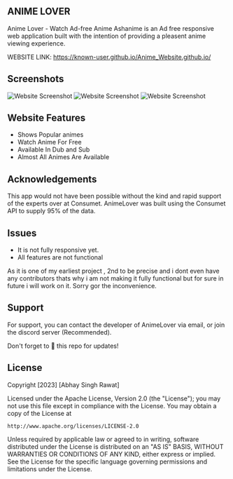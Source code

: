   ## ANIME LOVER

Anime Lover - Watch Ad-free Anime
Ashanime is an Ad free responsive web application built with the intention of providing a pleasent anime viewing experience.

WEBSITE LINK: https://known-user.github.io/Anime_Website.github.io/




## Screenshots


![Website Screenshot]()
![Website Screenshot](https://via.placeholder.com/468x300?text=App+Screenshot+Here)
![Website Screenshot](https://via.placeholder.com/468x300?text=App+Screenshot+Here)


## Website Features

- Shows Popular animes
- Watch Anime For Free
- Available In Dub and Sub
- Almost All Animes Are Available

## Acknowledgements

This app would not have been possible without the kind and rapid support of the experts over at Consumet. AnimeLover was built using the Consumet API to supply 95% of the data.


## Issues

- It is not fully responsive yet.
- All features are not functional

As it is one of my earliest project , 2nd to be precise and i dont even have any contributors thats why i am not making it fully functional but for sure in future i will work on it.
Sorry gor the inconvenience.  


## Support

For support, you can contact the developer of AnimeLover via email, or join the discord server (Recommended).

Don't forget to 🌟 this repo for updates!
## License

Copyright [2023] [Abhay Singh Rawat]

Licensed under the Apache License, Version 2.0 (the "License");
you may not use this file except in compliance with the License.
You may obtain a copy of the License at

    http://www.apache.org/licenses/LICENSE-2.0

Unless required by applicable law or agreed to in writing, software
distributed under the License is distributed on an "AS IS" BASIS,
WITHOUT WARRANTIES OR CONDITIONS OF ANY KIND, either express or implied.
See the License for the specific language governing permissions and
limitations under the License.
